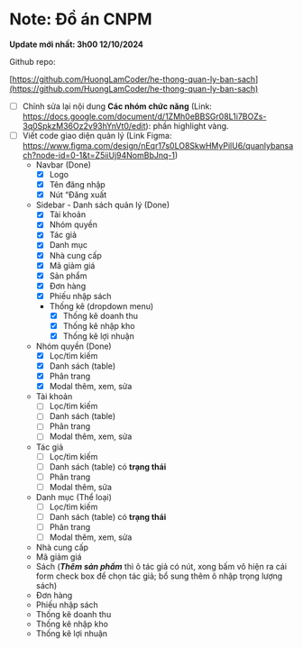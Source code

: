 # Note: Đồ án CNPM

**Update mới nhất: 3h00 12/10/2024**

Github repo: 

[https://github.com/HuongLamCoder/he-thong-quan-ly-ban-sach](https://github.com/HuongLamCoder/he-thong-quan-ly-ban-sach)

- [ ]  Chỉnh sửa lại nội dung **Các nhóm chức năng** (Link: https://docs.google.com/document/d/1ZMh0eBBSGr08L1i7BOZs-3q0SpkzM36Oz2v93hYnVt0/edit): phần highlight vàng.
- [ ]  Viết code giao diện quản lý (Link Figma: https://www.figma.com/design/nEqr17s0LO8SkwHMyPilU6/quanlybansach?node-id=0-1&t=Z5iiUj94NomBbJnq-1)
    - Navbar (Done)
        - [x]  Logo
        - [x]  Tên đăng nhập
        - [x]  Nút “Đăng xuất
    - Sidebar - Danh sách quản lý (Done)
        - [x]  Tài khoản
        - [x]  Nhóm quyền
        - [x]  Tác giả
        - [x]  Danh mục
        - [x]  Nhà cung cấp
        - [x]  Mã giảm giá
        - [x]  Sản phẩm
        - [x]  Đơn hàng
        - [x]  Phiếu nhập sách
        - Thống kê (dropdown menu)
            - [x]  Thống kê doanh thu
            - [x]  Thống kê nhập kho
            - [x]  Thống kê lợi nhuận
    - Nhóm quyền (Done)
        - [x]  Lọc/tìm kiếm
        - [x]  Danh sách (table)
        - [x]  Phân trang
        - [x]  Modal thêm, xem, sửa
    - Tài khoản
        - [ ]  Lọc/tìm kiếm
        - [ ]  Danh sách (table)
        - [ ]  Phân trang
        - [ ]  Modal thêm, xem, sửa
    - Tác giả
        - [ ]  Lọc/tìm kiếm
        - [ ]  Danh sách (table) có **trạng thái**
        - [ ]  Phân trang
        - [ ]  Modal thêm, sửa
    - Danh mục (Thể loại)
        - [ ]  Lọc/tìm kiếm
        - [ ]  Danh sách (table) có **trạng thái**
        - [ ]  Phân trang
        - [ ]  Modal thêm, xem, sửa
    - Nhà cung cấp
    - Mã giảm giá
    - Sách (***Thêm sản phẩm*** thì ô tác giả có nút, xong bấm vô hiện ra cái form check box để chọn tác giả; bổ sung thêm ô nhập trọng lượng sách)
    - Đơn hàng
    - Phiếu nhập sách
    - Thống kê doanh thu
    - Thống kê nhập kho
    - Thống kê lợi nhuận
    